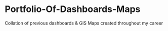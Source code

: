# Portfolio-Of-Dashboards-Maps
Collation of previous dashboards &amp; GIS Maps created throughout my career
